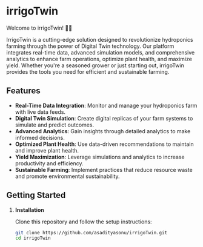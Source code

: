 # irrigoTwin

Welcome to irrigoTwin! 🌱🚀

IrrigoTwin is a cutting-edge solution designed to revolutionize hydroponics farming through the power of Digital Twin technology. Our platform integrates real-time data, advanced simulation models, and comprehensive analytics to enhance farm operations, optimize plant health, and maximize yield. Whether you're a seasoned grower or just starting out, irrigoTwin provides the tools you need for efficient and sustainable farming.

## Features

- **Real-Time Data Integration**: Monitor and manage your hydroponics farm with live data feeds.
- **Digital Twin Simulation**: Create digital replicas of your farm systems to simulate and predict outcomes.
- **Advanced Analytics**: Gain insights through detailed analytics to make informed decisions.
- **Optimized Plant Health**: Use data-driven recommendations to maintain and improve plant health.
- **Yield Maximization**: Leverage simulations and analytics to increase productivity and efficiency.
- **Sustainable Farming**: Implement practices that reduce resource waste and promote environmental sustainability.

## Getting Started

1. **Installation**

   Clone this repository and follow the setup instructions:

   ```bash
   git clone https://github.com/asadityasonu/irrigoTwin.git
   cd irrigoTwin
